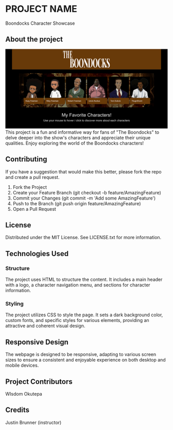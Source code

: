 # PROJECT NAME
Boondocks Character Showcase

## About the project 
![Boondocks Homepage](img/Desktop-page.png)
This project is a fun and informative way for fans of "The Boondocks" to delve deeper into the show's characters and appreciate their unique qualities. Enjoy exploring the world of the Boondocks characters!

## Contributing 
If you have a suggestion that would make this better, please fork the repo and create a pull request.
1. Fork the Project
2. Create your Feature Branch (git checkout -b feature/AmazingFeature)
3. Commit your Changes (git commit -m 'Add some AmazingFeature')
4. Push to the Branch (git push origin feature/AmazingFeature)
5. Open a Pull Request

## License
Distributed under the MIT License. See LICENSE.txt for more information.

## Technologies Used
### Structure
The project uses HTML to structure the content. It includes a main header with a logo, a character navigation menu, and sections for character information.

### Styling
The project utilizes CSS to style the page. It sets a dark background color, custom fonts, and specific styles for various elements, providing an attractive and coherent visual design.


## Responsive Design
The webpage is designed to be responsive, adapting to various screen sizes to ensure a consistent and enjoyable experience on both desktop and mobile devices.

## Project Contributors
WIsdom Okutepa

## Credits
Justin Brunner (instructor)

[def]: img\Desktop-page.png